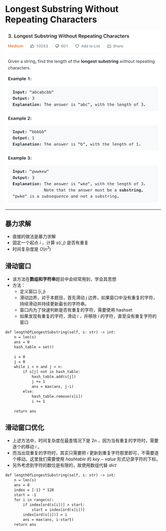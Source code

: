 # Longest Substring Without Repeating Characters
![timu](t3.png)






-----
























## 暴力求解
- 直接的做法是暴力求解
- 固定一个起点 $i$ ，计算 $s(i, j)$ 是否有重复
- 时间复杂度是 $O({ n }^{ 3 })$

## 滑动窗口
- 该方法在**数组和字符串**题目中会经常用到，学会其思想
- 方法：
  - 定义窗口 $[i, j)$
  - 滑动边界，对于本题目，首先滑动 $j$ 边界，如果窗口中没有重复的字符，持续滑动并持续更新最长的字符串。
  - 窗口内为了快速判断是否有重复的字符，需要使用 hashset
  - 如果发现有重复的字符，滑动 $i$ ，并移除 $i$ 的字符，直至没有重复字符的窗口

```
def lengthOfLongestSubstring(self, s: str) -> int:
    n = len(s)
    ans = 0
    hash_table = set()
    
    i = 0
    j = 0
    while i < n and j < n:
        if s[j] not in hash_table:
            hash_table.add(s[j])
            j += 1
            ans = max(ans, j-i)
        else:
            hash_table.remove(s[i])
            i += 1    
            
    return ans
```
## 滑动窗口优化
- 上述方法中，时间复杂度在最差情况下是 $2n$ ，因为当有重复的字符时，需要逐个的移动 $i$ 。
- 而当出现重复的字符时，其实只需要把 $i$ 更新到重复字符那里即可，不需要逐个移动。这里我们需要使用 $hashtable$ 的 $key-value$ 形式记录字符的下标。
- 另外考虑到字符的数位是有限的，故使用数组代替 $dict$
```
def lengthOfLongestSubstring(self, s: str) -> int:
    n = len(s)
    ans = 0
    index = [-1] * 128
    start = -1
    for i in range(n):
        if index[ord(s[i])] > start:
            start = index[ord(s[i])]
        index[ord(s[i])] = i
        ans = max(ans, i-start)
    return ans
```





